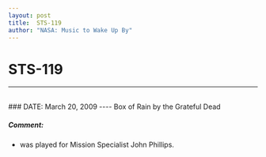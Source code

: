 ```yaml
---
layout: post
title:  STS-119
author: "NASA: Music to Wake Up By"
---
```


# STS-119
----
<br/>
### DATE: March 20, 2009
----
Box of Rain by the Grateful Dead

##### Comment:
* was played for Mission Specialist John Phillips.

